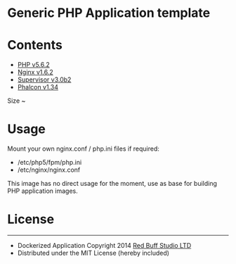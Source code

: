 Generic PHP Application template
================================

# Contents

* [PHP v5.6.2](http://php.net/ChangeLog-5.php#5.6.2)
* [Nginx v1.6.2](http://nginx.org)
* [Supervisor v3.0b2](http://supervisord.org)
* [Phalcon v1.34](http://www.phalconphp.com/en/)

Size ~

# Usage

Mount your own nginx.conf / php.ini files if required:

* /etc/php5/fpm/php.ini
* /etc/nginx/nginx.conf

This image has no direct usage for the moment, use as base for
building PHP application images.

# License
-------

 * Dockerized Application Copyright 2014 [Red Buff Studio LTD](http://redbuffstudio.com)
 * Distributed under the MIT License (hereby included)
